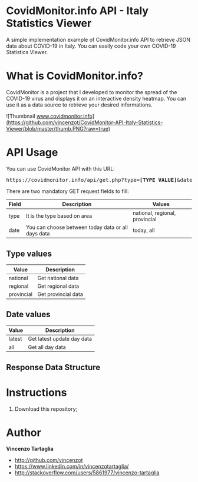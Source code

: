 # CovidMonitor.info API - Italy Statistics Viewer
A simple implementation example of CovidMonitor.info API to retrieve JSON data about COVID-19 in Italy.
You can easily code your own COVID-19 Statistics Viewer.

# What is CovidMonitor.info?
CovidMonitor is a project that I developed to monitor the spread of the COVID-19 virus and displays it on an interactive density heatmap. You can use it as a data source to retrieve your desired informations.

![Thumbnail www.covidmonitor.info](https://github.com/vincenzot/CovidMonitor-API-Italy-Statistics-Viewer/blob/master/thumb.PNG?raw=true)

# API Usage
You can use CovidMonitor API with this URL:

<pre>
https://covidmonitor.info/api/get.php?type=<b>[TYPE VALUE]</b>&date=<b>[DATE VALUE]</b>
</pre>
There are two mandatory GET request fields to fill:

| Field | Description | Values |
| --- | --- | --- |
| type | It is the type based on area | national, regional, provincial |
| date | You can choose between today data or all days data  | today, all |

## Type values

| Value | Description |
| --- | --- |
| national | Get national data |
| regional | Get regional data  |
| provincial |Get provincial data  |

## Date values

| Value | Description |
| --- | --- |
| latest | Get latest update day data |
| all | Get all day data  |

## Response Data Structure


# Instructions
1. Download this repository;


# Author

**Vincenzo Tartaglia**

  - http://github.com/vincenzot
  - https://www.linkedin.com/in/vincenzotartaglia/
  - http://stackoverflow.com/users/5861977/vincenzo-tartaglia
